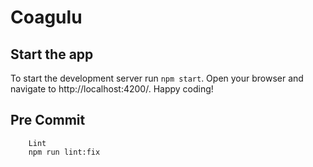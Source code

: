 # Coagulu

## Start the app

To start the development server run `npm start`. Open your browser and navigate to http://localhost:4200/. Happy coding!

## Pre Commit

```
    Lint
    npm run lint:fix

```
